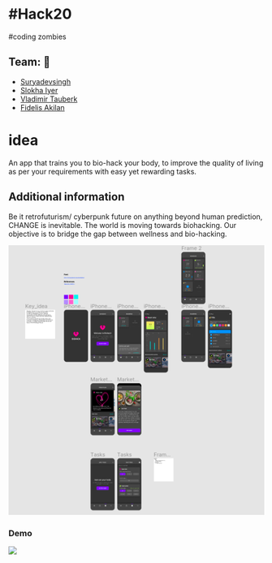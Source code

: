 
# #Hack20
#coding zombies

## Team: :busts_in_silhouette:

+  [Suryadevsingh](https://www.linkedin.com/in/surya-dev-singh-1887b9169/)
+  [Slokha Iyer](https://www.linkedin.com/in/slokha-iyer-9987a1191/)
+  [Vladimir Tauberk](http://linkedin.com/in/tauberk)
+  [Fidelis Akilan](https://www.linkedin.com/in/fidelis-akilan-315aa37a/)

# idea
An app that trains you to bio-hack your body, to improve the quality of living as per your requirements with easy yet rewarding tasks.

## Additional information
Be it retrofuturism/ cyberpunk future on anything beyond human prediction, CHANGE is inevitable. The world is moving towards biohacking. Our objective is to bridge the gap between wellness and bio-hacking.

![fluter_file_picker](https://github.com/gauthamns/biohack20/blob/master/figma.png)


### Demo
 <p>
     <img src="https://github.com/gauthamns/biohack20/blob/master/biohack1.gif?raw=true"/>
 
 </p>
